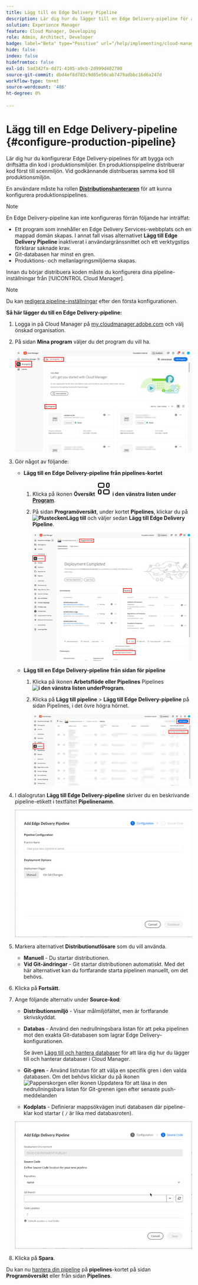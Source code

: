 ```yaml
---
title: Lägg till en Edge Delivery Pipeline
description: Lär dig hur du lägger till en Edge Delivery-pipeline för att bygga och driftsätta din kod i produktionsmiljöer.
solution: Experience Manager
feature: Cloud Manager, Developing
role: Admin, Architect, Developer
badge: label="Beta" type="Positive" url="/help/implementing/cloud-manager/release-notes/current.md#gitlab-bitbucket"
hide: false
index: false
hidefromtoc: false
exl-id: 5ad342fa-dd71-4105-a9cb-2d999d402780
source-git-commit: dbd4ef8d782c9d05e50cab7479adbbc16d6a247d
workflow-type: tm+mt
source-wordcount: '486'
ht-degree: 0%

---
```


# Lägg till en Edge Delivery-pipeline {#configure-production-pipeline}

Lär dig hur du konfigurerar Edge Delivery-pipelines för att bygga och driftsätta din kod i produktionsmiljöer. En produktionspipeline distribuerar kod först till scenmiljön. Vid godkännande distribueras samma kod till produktionsmiljön.

En användare måste ha rollen **[Distributionshanteraren](/help/onboarding/cloud-manager-introduction.md#role-based-permissions)** för att kunna konfigurera produktionspipelines.

>[!NOTE]
>
>En Edge Delivery-pipeline kan inte konfigureras förrän följande har inträffat:
>
>* Ett program som innehåller en Edge Delivery Services-webbplats och en mappad domän skapas. I annat fall visas alternativet **Lägg till Edge Delivery Pipeline** inaktiverat i användargränssnittet och ett verktygstips förklarar saknade krav.
>* Git-databasen har minst en gren.
>* Produktions- och mellanlagringsmiljöerna skapas.

<!-- CMGR‑69680 -->


Innan du börjar distribuera koden måste du konfigurera dina pipeline-inställningar från [!UICONTROL Cloud Manager].

>[!NOTE]
>
>Du kan [redigera pipeline-inställningar](managing-pipelines.md) efter den första konfigurationen.

**Så här lägger du till en Edge Delivery-pipeline:**

1. Logga in på Cloud Manager på [my.cloudmanager.adobe.com](https://my.cloudmanager.adobe.com/) och välj önskad organisation.

1. På sidan **Mina program** väljer du det program du vill ha.

   ![Sidan Mina program i Cloud Manager](/help/implementing/cloud-manager/configuring-pipelines/assets/my-programs.png)

1. Gör något av följande:

   * **Lägg till en Edge Delivery-pipeline från pipelines-kortet**

      1. Klicka på ikonen **Översikt** **![Översikt](/help/implementing/cloud-manager/configuring-pipelines/assets/overview.svg) i den vänstra listen under [Program](/help/implementing/cloud-manager/navigation.md#my-programs)**.
      1. På sidan **Programöversikt**, under kortet **Pipelines**, klickar du på **![Plustecken](https://spectrum.adobe.com/static/icons/workflow_18/Smock_Add_18_N.svg)Lägg till** och väljer sedan **Lägg till Edge Delivery Pipeline**.

         ![Rörledningskortet på sidan Programöversikt](/help/implementing/cloud-manager/configuring-pipelines/assets/pipelinescard-add-ed-pipeline.png)

   * **Lägg till en Edge Delivery-pipeline från sidan för pipeline**

      1. Klicka på ikonen **Arbetsflöde eller Pipelines** Pipelines **![i den vänstra listen under ](https://spectrum.adobe.com/static/icons/workflow_18/Smock_Workflow_18_N.svg)Program**.
      1. Klicka på **Lägg till pipeline** > **Lägg till Edge Delivery-pipeline** på sidan Pipelines, i det övre högra hörnet.

         ![Sidan Pipelines med knappen Lägg till pipeline](/help/implementing/cloud-manager/configuring-pipelines/assets/pipelinespage-add-ed-pipeline.png)

1. I dialogrutan **Lägg till Edge Delivery-pipeline** skriver du en beskrivande pipeline-etikett i textfältet **Pipelinenamn**.

   ![Dialogrutan Lägg till Edge Delivery-pipeline](/help/implementing/cloud-manager/configuring-pipelines/assets/add-edge-delivery-pipeline-configuration.png)

1. Markera alternativet **Distributionutlösare** som du vill använda.

   * **Manuell** - Du startar distributionen.
   * **Vid Git-ändringar** - Git startar distributionen automatiskt. Med det här alternativet kan du fortfarande starta pipelinen manuellt, om det behövs.

1. Klicka på **Fortsätt**.

1. Ange följande alternativ under **Source-kod**:

   * **Distributionsmiljö** - Visar målmiljöfältet, men är fortfarande skrivskyddat.

   * **Databas** - Använd den nedrullningsbara listan för att peka pipelinen mot den exakta Git-databasen som lagrar Edge Delivery-konfigurationen.

     Se även [Lägg till och hantera databaser](/help/implementing/cloud-manager/managing-code/managing-repositories.md) för att lära dig hur du lägger till och hanterar databaser i Cloud Manager.

   * **Git-gren** - Använd listrutan för att välja en specifik gren i den valda databasen. Om det behövs klickar du på ikonen ![Papperskorgen eller ikonen Uppdatera](https://spectrum.adobe.com/static/icons/workflow_18/Smock_Refresh_18_N.svg) för att läsa in den nedrullningsbara listan för Git-grenen igen efter senaste push-meddelanden
   * **Kodplats** - Definierar mappsökvägen inuti databasen där pipeline-klar kod startar ( `/` är lika med databasroten).

   ![Konfigurera pipeline](/help/implementing/cloud-manager/configuring-pipelines/assets/add-edge-delivery-pipeline-sourcecode.png)

1. Klicka på **Spara**.

Du kan nu [hantera din pipeline](managing-pipelines.md) på **pipelines**-kortet på sidan **Programöversikt** eller från sidan **Pipelines**.
